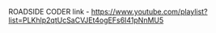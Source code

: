 ROADSIDE CODER
link - https://www.youtube.com/playlist?list=PLKhlp2qtUcSaCVJEt4ogEFs6I41pNnMU5


<!-- cluster -->
<!-- BOM -->